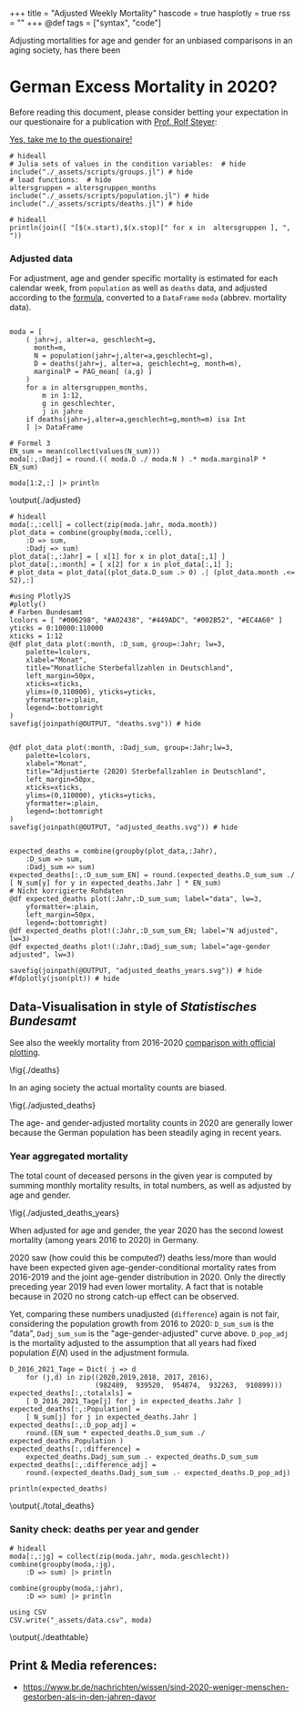 +++
title = "Adjusted Weekly Mortality"
hascode = true
hasplotly = true
rss = ""
+++
@def tags = ["syntax", "code"]

Adjusting mortalities for age and gender 
for an unbiased comparisons in an aging society, has there been
# German Excess Mortality in 2020? 
Before reading this document, please consider betting your expectation in our questionaire for a publication with 
[Prof. Rolf Steyer](https://www.metheval.uni-jena.de/team_mitarbeiter.php?select=1):


[Yes, take me to the questionaire!](https://docs.google.com/forms/d/e/1FAIpQLScXsUuYoDmr5vBBh2cvXrwy1q3gs_JW99k4g6etx_uZ5-8oeQ/viewform?usp=sf_link)


```julia:./deathdf
# hideall
# Julia sets of values in the condition variables:  # hide
include("./_assets/scripts/groups.jl") # hide
# load functions:  # hide
altersgruppen = altersgruppen_months
include("./_assets/scripts/population.jl") # hide
include("./_assets/scripts/deaths.jl") # hide
```

```julia:./agegroups
# hideall
println(join([ "[$(x.start),$(x.stop)[" for x in  altersgruppen ], ", "))
```

### Adjusted data
For adjustment, age and gender specific mortality is estimated for each calendar week, 
from  `population` as well as `deaths` data,
and adjusted according to the [formula](/#probabilities_and_adjusted_expectations),
converted to a `DataFrame` `moda` (abbrev. mortality data).
```julia:./adjusted

moda = [
    ( jahr=j, alter=a, geschlecht=g,
      month=m,
      N = population(jahr=j,alter=a,geschlecht=g),
      D = deaths(jahr=j, alter=a, geschlecht=g, month=m),
      marginalP = PAG_mean[ (a,g) ]
    )
    for a in altersgruppen_months, 
        m in 1:12, 
        g in geschlechter,
        j in jahre
    if deaths(jahr=j,alter=a,geschlecht=g,month=m) isa Int
	] |> DataFrame

# Formel 3
EN_sum = mean(collect(values(N_sum)))
moda[:,:Dadj] = round.(( moda.D ./ moda.N ) .* moda.marginalP * EN_sum)

moda[1:2,:] |> println
```


\output{./adjusted}


```julia:./plotdata
# hideall
moda[:,:cell] = collect(zip(moda.jahr, moda.month))
plot_data = combine(groupby(moda,:cell),
    :D => sum,
    :Dadj => sum)
plot_data[:,:Jahr] = [ x[1] for x in plot_data[:,1] ]
plot_data[:,:month] = [ x[2] for x in plot_data[:,1] ];
# plot_data = plot_data[(plot_data.D_sum .> 0) .| (plot_data.month .<= 52),:]

#using PlotlyJS
#plotly()
# Farben Bundesamt
lcolors = [ "#006298", "#A02438", "#449ADC", "#002B52", "#EC4A60" ]
yticks = 0:10000:110000
xticks = 1:12
@df plot_data plot(:month, :D_sum, group=:Jahr; lw=3, 
    palette=lcolors, 
    xlabel="Monat",
    title="Monatliche Sterbefallzahlen in Deutschland",
	left_margin=50px,
	xticks=xticks, 
	ylims=(0,110000), yticks=yticks, 
	yformatter=:plain,
    legend=:bottomright
)
savefig(joinpath(@OUTPUT, "deaths.svg")) # hide


@df plot_data plot(:month, :Dadj_sum, group=:Jahr;lw=3,
    palette=lcolors, 
    xlabel="Monat",
    title="Adjustierte (2020) Sterbefallzahlen in Deutschland",
	left_margin=50px,
	xticks=xticks, 
    ylims=(0,110000), yticks=yticks, 
	yformatter=:plain,
    legend=:bottomright
)
savefig(joinpath(@OUTPUT, "adjusted_deaths.svg")) # hide


expected_deaths = combine(groupby(plot_data,:Jahr), 
    :D_sum => sum, 
    :Dadj_sum => sum)
expected_deaths[:,:D_sum_sum_EN] = round.(expected_deaths.D_sum_sum ./ [ N_sum[y] for y in expected_deaths.Jahr ] * EN_sum)
# Nicht korrigierte Rohdaten
@df expected_deaths plot(:Jahr,:D_sum_sum; label="data", lw=3,
	yformatter=:plain,
	left_margin=50px,
    legend=:bottomright)
@df expected_deaths plot!(:Jahr,:D_sum_sum_EN; label="N adjusted", lw=3)
@df expected_deaths plot!(:Jahr,:Dadj_sum_sum; label="age-gender adjusted", lw=3)

savefig(joinpath(@OUTPUT, "adjusted_deaths_years.svg")) # hide
#fdplotly(json(plt)) # hide
```


## Data-Visualisation in style of *Statistisches Bundesamt*
See also the weekly mortality from 2016-2020 [comparison with official plotting](/averageeffects/#reproduction_of_data-visualisation_of_the_statistisches_bundesamt).

\fig{./deaths}

In an aging society the actual mortality counts are biased.

\fig{./adjusted_deaths}

The age- and gender-adjusted mortality counts in 2020 are generally lower
because the German population has been steadily aging in recent years.

### Year aggregated mortality
The total count of deceased persons in the given year is computed by summing monthly mortality results,
in total numbers, as well as adjusted by age and gender.

\fig{./adjusted_deaths_years}


When adjusted for age and gender, the year 2020 has the second lowest mortality (among years 2016 to 2020) in Germany.


2020 saw (how could this be computed?) deaths less/more than would have been expected
given age-gender-conditional mortality rates from 2016-2019 and the joint age-gender distribution in 2020.
Only the directly preceding year 2019 had even lower mortality.
A fact that is notable because in 2020 no strong catch-up effect can be observed.

Yet, comparing these numbers unadjusted (`difference`) again is not fair, considering the population growth from 2016 to 2020:
`D_sum_sum` is the "data", `Dadj_sum_sum` is the "age-gender-adjusted" curve above.
`D_pop_adj` is the mortality adjusted to the assumption that all years had fixed population $E(N)$ used in the adjustment formula.

```julia:./total_deaths
D_2016_2021_Tage = Dict( j => d 
	for (j,d) in zip((2020,2019,2018, 2017, 2016), 
	                 (982489,  939520,  954874,  932263,  910899)))
expected_deaths[:,:totalxls] = 
	[ D_2016_2021_Tage[j] for j in expected_deaths.Jahr ]
expected_deaths[:,:Population] = 
	[ N_sum[j] for j in expected_deaths.Jahr ]
expected_deaths[:,:D_pop_adj] = 
	round.(EN_sum * expected_deaths.D_sum_sum ./ expected_deaths.Population )
expected_deaths[:,:difference] = 
	expected_deaths.Dadj_sum_sum .- expected_deaths.D_sum_sum
expected_deaths[:,:difference_adj] = 
	round.(expected_deaths.Dadj_sum_sum .- expected_deaths.D_pop_adj)
 
println(expected_deaths)
```
\output{./total_deaths}




### Sanity check: deaths per year and gender

```julia:./deathtable
# hideall
moda[:,:jg] = collect(zip(moda.jahr, moda.geschlecht))
combine(groupby(moda,:jg),
    :D => sum) |> println

combine(groupby(moda,:jahr),
    :D => sum) |> println

using CSV
CSV.write("_assets/data.csv", moda)
```


\output{./deathtable}

## Print & Media references:
- https://www.br.de/nachrichten/wissen/sind-2020-weniger-menschen-gestorben-als-in-den-jahren-davor
